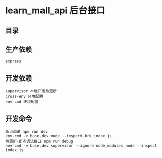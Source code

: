 # learn_mall_api 后台接口
## 目录
    
## 生产依赖
    express
## 开发依赖
    supervisor 本地开发热更新
    cross-env 环境配置     
    env-cmd 环境配置 
## 开发命令 
    断点调试 npm run dev
    env-cmd -e base,dev node --inspect-brk index.js
    热更新-断点调试接口 npm run debug     
    env-cmd -e base,dev supervisor --ignore node_modules node --inspect index.js
